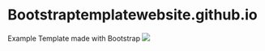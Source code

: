 # Bootstraptemplatewebsite.github.io
Example Template made with Bootstrap
![](/https://github.com/sinyozz/Bootstraptemplatewebsite.github.io/blob/main/gif/4ypjjz.gif)
